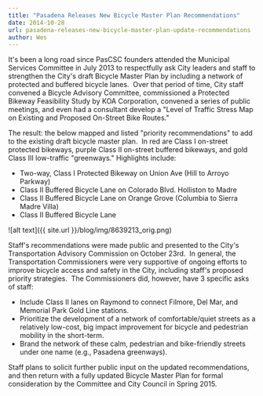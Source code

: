 ```yaml
---
title: "Pasadena Releases New Bicycle Master Plan Recommendations"
date: 2014-10-28
url: pasadena-releases-new-bicycle-master-plan-update-recommendations
author: Wes
---
```


It's been a long road since PasCSC founders attended the Municipal Services Committee in July 2013 to respectfully ask City leaders and staff to strengthen the City's draft Bicycle Master Plan by including a network of protected and buffered bicycle lanes.  Over that period of time, City staff convened a Bicycle Advisory Committee, commissioned a Protected Bikeway Feasibility Study by KOA Corporation, convened a series of public meetings, and even had a consultant develop a "Level of Traffic Stress Map on Existing and Proposed On-Street Bike Routes."

The result: the below mapped and listed "priority recommendations" to add to the existing draft bicycle master plan.  In red are Class I on-street protected bikeways, purple Class II on-street buffered bikeways, and gold Class III low-traffic "greenways." Highlights include:

+ Two-way, Class I Protected Bikeway on Union Ave (Hill to Arroyo Parkway)
+ Class II Buffered Bicycle Lane on Colorado Blvd. Holliston to Madre
+ Class II Buffered Bicycle Lane on Orange Grove (Columbia to Sierra Madre Villa)
+ Class II Buffered Bicycle Lane

![alt text]({{ site.url }}/blog/img/8639213_orig.png)

Staff's recommendations were made public and presented to the City's Transportation Advisory Commission on October 23rd.  In general, the Transportation Commissioners were very supportive of ongoing efforts to improve bicycle access and safety in the City, including staff's proposed priority strategies.  The Commissioners did, however, have 3 specific asks of staff:

+ Include Class II lanes on Raymond to connect Filmore, Del Mar, and Memorial Park Gold Line stations.
+ Prioritize the development of a network of comfortable/quiet streets as a relatively low-cost, big impact improvement for bicycle and pedestrian mobility in the short-term.
+ Brand the network of these calm, pedestrian and bike-friendly streets under one name (e.g., Pasadena greenways).

Staff plans to solicit further public input on the updated recommendations, and then return with a fully updated Bicycle Master Plan for formal consideration by the Committee and City Council in Spring 2015.